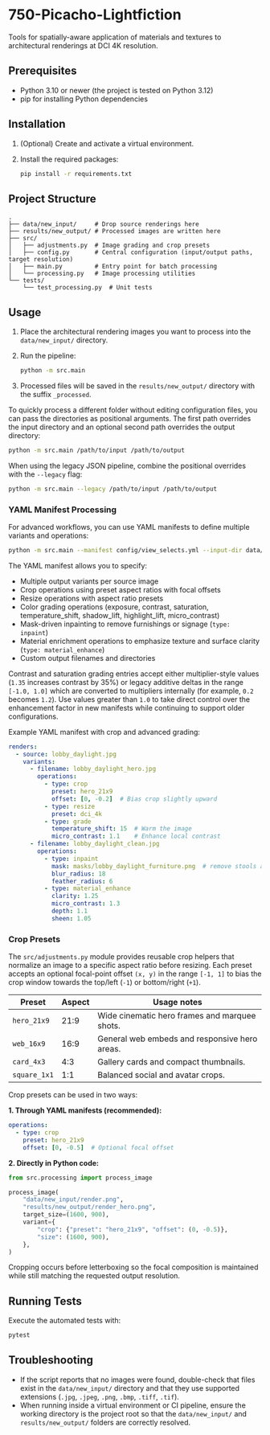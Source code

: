 # 750-Picacho-Lightfiction

Tools for spatially-aware application of materials and textures to architectural renderings at DCI 4K resolution.

## Prerequisites

- Python 3.10 or newer (the project is tested on Python 3.12)
- pip for installing Python dependencies

## Installation

1. (Optional) Create and activate a virtual environment.
2. Install the required packages:

   ```bash
   pip install -r requirements.txt
   ```

## Project Structure

```
.
├── data/new_input/     # Drop source renderings here
├── results/new_output/ # Processed images are written here
├── src/
│   ├── adjustments.py  # Image grading and crop presets
│   ├── config.py       # Central configuration (input/output paths, target resolution)
│   ├── main.py         # Entry point for batch processing
│   └── processing.py   # Image processing utilities
└── tests/
    └── test_processing.py  # Unit tests
```

## Usage

1. Place the architectural rendering images you want to process into the `data/new_input/` directory.
2. Run the pipeline:

   ```bash
   python -m src.main
   ```

3. Processed files will be saved in the `results/new_output/` directory with the suffix `_processed`.

To quickly process a different folder without editing configuration files, you can
pass the directories as positional arguments. The first path overrides the input
directory and an optional second path overrides the output directory:

```bash
python -m src.main /path/to/input /path/to/output
```

When using the legacy JSON pipeline, combine the positional overrides with the
`--legacy` flag:

```bash
python -m src.main --legacy /path/to/input /path/to/output
```

### YAML Manifest Processing

For advanced workflows, you can use YAML manifests to define multiple variants and operations:

```bash
python -m src.main --manifest config/view_selects.yml --input-dir data/new_input --output-dir results/new_output
```

The YAML manifest allows you to specify:
- Multiple output variants per source image
- Crop operations using preset aspect ratios with focal offsets
- Resize operations with aspect ratio presets
- Color grading operations (exposure, contrast, saturation, temperature_shift, shadow_lift, highlight_lift, micro_contrast)
- Mask-driven inpainting to remove furnishings or signage (`type: inpaint`)
- Material enrichment operations to emphasize texture and surface clarity (`type: material_enhance`)
- Custom output filenames and directories

Contrast and saturation grading entries accept either multiplier-style values
(`1.35` increases contrast by 35%) or legacy additive deltas in the range
`[-1.0, 1.0]` which are converted to multipliers internally (for example,
`0.2` becomes `1.2`). Use values greater than `1.0` to take direct control over
the enhancement factor in new manifests while continuing to support older
configurations.

Example YAML manifest with crop and advanced grading:

```yaml
renders:
  - source: lobby_daylight.jpg
    variants:
      - filename: lobby_daylight_hero.jpg
        operations:
          - type: crop
            preset: hero_21x9
            offset: [0, -0.2]  # Bias crop slightly upward
          - type: resize  
            preset: dci_4k
          - type: grade
            temperature_shift: 15  # Warm the image
            micro_contrast: 1.1    # Enhance local contrast
      - filename: lobby_daylight_clean.jpg
        operations:
          - type: inpaint
            mask: masks/lobby_daylight_furniture.png  # remove stools and accent tables
            blur_radius: 18
            feather_radius: 6
          - type: material_enhance
            clarity: 1.25
            micro_contrast: 1.3
            depth: 1.1
            sheen: 1.05
```

### Crop Presets

The `src/adjustments.py` module provides reusable crop helpers that normalize an
image to a specific aspect ratio before resizing. Each preset accepts an
optional focal-point offset `(x, y)` in the range `[-1, 1]` to bias the crop
window towards the top/left (`-1`) or bottom/right (`+1`).

| Preset        | Aspect | Usage notes                                   |
| ------------- | ------ | --------------------------------------------- |
| `hero_21x9`   | 21:9   | Wide cinematic hero frames and marquee shots. |
| `web_16x9`    | 16:9   | General web embeds and responsive hero areas. |
| `card_4x3`    | 4:3    | Gallery cards and compact thumbnails.         |
| `square_1x1`  | 1:1    | Balanced social and avatar crops.            |

Crop presets can be used in two ways:

**1. Through YAML manifests (recommended):**
```yaml
operations:
  - type: crop
    preset: hero_21x9
    offset: [0, -0.5]  # Optional focal offset
```

**2. Directly in Python code:**

```python
from src.processing import process_image

process_image(
    "data/new_input/render.png",
    "results/new_output/render_hero.png",
    target_size=(1600, 900),
    variant={
        "crop": {"preset": "hero_21x9", "offset": (0, -0.5)},
        "size": (1600, 900),
    },
)
```

Cropping occurs before letterboxing so the focal composition is maintained while
still matching the requested output resolution.

## Running Tests

Execute the automated tests with:

```bash
pytest
```

## Troubleshooting

- If the script reports that no images were found, double-check that files exist in the `data/new_input/` directory and that they use supported extensions (`.jpg`, `.jpeg`, `.png`, `.bmp`, `.tiff`, `.tif`).
- When running inside a virtual environment or CI pipeline, ensure the working directory is the project root so that the `data/new_input/` and `results/new_output/` folders are correctly resolved.

